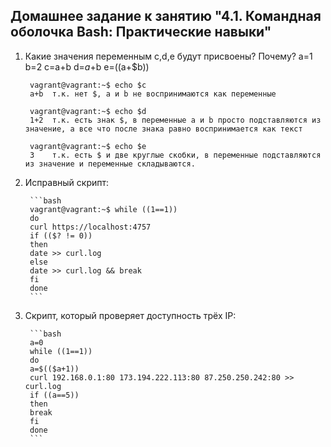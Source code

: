 ## Домашнее задание к занятию "4.1. Командная оболочка Bash: Практические навыки"

1. Какие значения переменным c,d,e будут присвоены? Почему?
        a=1
        b=2
        c=a+b
        d=$a+$b
        e=$(($a+$b))

        vagrant@vagrant:~$ echo $c
        a+b  т.к. нет $, a и b не воспринимаются как переменные
        
        vagrant@vagrant:~$ echo $d
        1+2  т.к. есть знак $, в переменные a и b просто подставляются из значение, а все что после знака равно воспринимается как текст
        
        vagrant@vagrant:~$ echo $e
        3    т.к. есть $ и две круглые скобки, в переменные подставляются из значение и переменные складываются.

2. Исправный скрипт:

        ```bash
        vagrant@vagrant:~$ while ((1==1))
        do
        curl https://localhost:4757
        if (($? != 0))
        then
        date >> curl.log
        else
        date >> curl.log && break
        fi
        done
        ```

3. Скрипт, который проверяет доступность трёх IP:

        ```bash
        a=0
        while ((1==1))
        do
        a=$(($a+1))
        curl 192.168.0.1:80 173.194.222.113:80 87.250.250.242:80 >> curl.log
        if ((a==5))
        then
        break
        fi
        done
        ```
